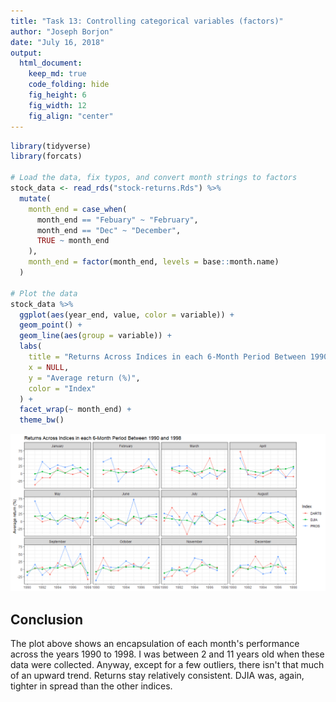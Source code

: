 ```yaml
---
title: "Task 13: Controlling categorical variables (factors)"
author: "Joseph Borjon"
date: "July 16, 2018"
output:
  html_document:  
    keep_md: true
    code_folding: hide
    fig_height: 6
    fig_width: 12
    fig_align: "center"
---
```





```r
library(tidyverse)
library(forcats)

# Load the data, fix typos, and convert month strings to factors
stock_data <- read_rds("stock-returns.Rds") %>%
  mutate(
    month_end = case_when(
      month_end == "Febuary" ~ "February",
      month_end == "Dec" ~ "December",
      TRUE ~ month_end
    ),
    month_end = factor(month_end, levels = base::month.name)
  )

# Plot the data
stock_data %>%
  ggplot(aes(year_end, value, color = variable)) +
  geom_point() +
  geom_line(aes(group = variable)) +
  labs(
    title = "Returns Across Indices in each 6-Month Period Between 1990 and 1998",
    x = NULL,
    y = "Average return (%)",
    color = "Index"
  ) +
  facet_wrap(~ month_end) +
  theme_bw()
```

![](task-13_files/figure-html/plot_returns-1.png)<!-- -->

## Conclusion

The plot above shows an encapsulation of each month's performance across the years 1990 to 1998. I was between 2 and 11 years old when these data were collected. Anyway, except for a few outliers, there isn't that much of an upward trend. Returns stay relatively consistent. DJIA was, again, tighter in spread than the other indices.
